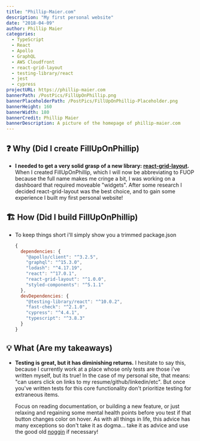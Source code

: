 ```yaml
---
title: "Phillip-Maier.com"
description: "My first personal website"
date: "2018-04-09"
author: Phillip Maier
categories:
  - TypeScript
  - React
  - Apollo
  - GraphQL
  - AWS Cloudfront
  - react-grid-layout
  - testing-library/react
  - jest
  - cypress
projectURL: https://phillip-maier.com
bannerPath: /PostPics/FillUpOnPhillip.png
bannerPlaceholderPath: /PostPics/FillUpOnPhillip-Placeholder.png
bannerHeight: 160
bannerWidth: 180
bannerCredit: Phillip Maier
bannerDescription: A picture of the homepage of phillip-maier.com
---
```


## ❓ Why (Did I create FillUpOnPhillip)

- **I needed to get a very solid grasp of a new library: [react-grid-layout](https://github.com/STRML/react-grid-layout).** When I created FillUpOnPhillip, which I will now be abbreviating to FUOP because the full name makes me cringe a bit, I was working on a dashboard that required moveable "widgets". After some research I decided react-grid-layout was the best choice, and to gain some experience I built my first personal website!

## 🏗️ How (Did I build FillUpOnPhillip)

- To keep things short i'll simply show you a trimmed package.json

  ```js
  {
    dependencies: {
      "@apollo/client": "^3.2.5",
      "graphql": "^15.3.0",
      "lodash": "^4.17.19",
      "react": "^17.0.1",
      "react-grid-layout": "^1.0.0",
      "styled-components": "^5.1.1"
    },
    devDependencies: {
      "@testing-library/react": "^10.0.2",
      "fast-check": "^2.1.0",
      "cypress": "^4.4.1",
      "typescript": "^3.8.3"
    }
  }
  ```

## 💡 What (Are my takeaways)

- **Testing is great, but it has diminishing returns.** I hesitate to say this, because I currently work at a place whose only tests are those i've written myself, but its true! In the case of my personal site, that means: "can users click on links to my resume/github/linkedin/etc". But once you've written tests for this core functionality don't prioritize testing for extraneous items.

  Focus on reading documentation, or building a new feature, or just relaxing and regaining some mental health points before you test if that button changes color on hover. As with all things in life, this advice has many exceptions so don't take it as dogma... take it as advice and use the good old [noggin](https://www.merriam-webster.com/dictionary/noggin) if necessary!
